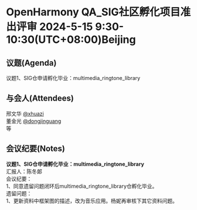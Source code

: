 # OpenHarmony QA_SIG社区孵化项目准出评审 2024-5-15 9:30-10:30(UTC+08:00)Beijing

## 议题(Agenda)

议题1、SIG仓申请孵化毕业：multimedia_ringtone_library  

## 与会人(Attendees)

邢文华 [@xhuazi](https://gitee.com/xhuazi)  
董金光 [@dongjinguang](https://gitee.com/dongjinguang)  
等

## 会议纪要(Notes)

**议题1、SIG仓申请孵化毕业：multimedia_ringtone_library**  
汇报人：陈冬郞  
会议纪要：  
1、同意遗留问题闭环后multimedia_ringtone_library仓孵化毕业。  
遗留问题：  
1、更新资料中框架图的描述，改为音乐应用。杨妮再审核下其它资料问题。  
